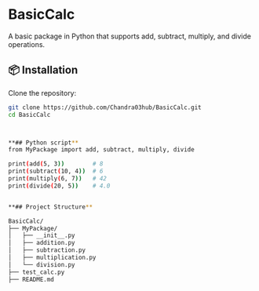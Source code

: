 # BasicCalc

A basic package in Python that supports add, subtract, multiply, and divide operations.

 
## 📦 Installation

Clone the repository:

```bash
git clone https://github.com/Chandra03hub/BasicCalc.git
cd BasicCalc



**## Python script**
from MyPackage import add, subtract, multiply, divide

print(add(5, 3))        # 8  
print(subtract(10, 4))  # 6  
print(multiply(6, 7))   # 42  
print(divide(20, 5))    # 4.0


**## Project Structure**

BasicCalc/
├── MyPackage/
│   ├── __init__.py
│   ├── addition.py
│   ├── subtraction.py
│   ├── multiplication.py
│   └── division.py
├── test_calc.py
├── README.md
